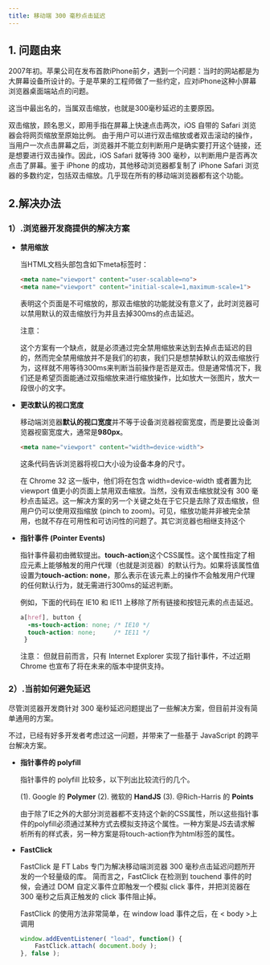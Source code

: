 ```yaml
---
title: 移动端 300 毫秒点击延迟
---
```


## 1. **问题由来**

2007年初。苹果公司在发布首款iPhone前夕，遇到一个问题：当时的网站都是为大屏幕设备所设计的。于是苹果的工程师做了一些约定，应对iPhone这种小屏幕浏览器桌面端站点的问题。

这当中最出名的，当属双击缩放，也就是300毫秒延迟的主要原因。

双击缩放，顾名思义，即用手指在屏幕上快速点击两次，iOS 自带的 Safari 浏览器会将网页缩放至原始比例。 由于用户可以进行双击缩放或者双击滚动的操作，当用户一次点击屏幕之后，浏览器并不能立刻判断用户是确实要打开这个链接，还是想要进行双击操作。因此，iOS Safari 就等待 300 毫秒，以判断用户是否再次点击了屏幕。鉴于 iPhone 的成功，其他移动浏览器都复制了 iPhone Safari 浏览器的多数约定，包括双击缩放。几乎现在所有的移动端浏览器都有这个功能。

## 2.**解决办法**

### 1）.浏览器开发商提供的解决方案

*  **禁用缩放**

   当HTML文档头部包含如下meta标签时：
    ```html
	<meta name="viewport" content="user-scalable=no">
	<meta name="viewport" content="initial-scale=1,maximum-scale=1">
	```
	表明这个页面是不可缩放的，那双击缩放的功能就没有意义了，此时浏览器可以禁用默认的双击缩放行为并且去掉300ms的点击延迟。
	
	注意：
	
	这个方案有一个缺点，就是必须通过完全禁用缩放来达到去掉点击延迟的目的，然而完全禁用缩放并不是我们的初衷，我们只是想禁掉默认的双击缩放行为，这样就不用等待300ms来判断当前操作是否是双击。但是通常情况下，我们还是希望页面能通过双指缩放来进行缩放操作，比如放大一张图片，放大一段很小的文字。

* **更改默认的视口宽度**

	移动端浏览器**默认的视口宽度**并不等于设备浏览器视窗宽度，而是要比设备浏览器视窗宽度大，通常是**980px**。
   ```html
   <meta name="viewport" content="width=device-width">
   ```
   这条代码告诉浏览器将视口大小设为设备本身的尺寸。
   
   在 Chrome 32 这一版中，他们将在包含 width=device-width 或者置为比 viewport 值更小的页面上禁用双击缩放。当然，没有双击缩放就没有 300 毫秒点击延迟。这一解决方案的另一个关键之处在于它只是去除了双击缩放，但用户仍可以使用双指缩放 (pinch to zoom)。可见，缩放功能并非被完全禁用，也就不存在可用性和可访问性的问题了。其它浏览器也相继支持这个
   
* **指针事件 (Pointer Events)**

  指针事件最初由微软提出。**touch-action**这个CSS属性。这个属性指定了相应元素上能够触发的用户代理（也就是浏览器）的默认行为。如果将该属性值设置为**touch-action: none**，那么表示在该元素上的操作不会触发用户代理的任何默认行为，就无需进行300ms的延迟判断。
  
  例如，下面的代码在 IE10 和 IE11 上移除了所有链接和按钮元素的点击延迟。
  ```css
  a[href], button {
    -ms-touch-action: none; /* IE10 */
    touch-action: none;     /* IE11 */
   }
  ```
  
  注意： 但就目前而言，只有 Internet Explorer 实现了指针事件，不过近期 Chrome 也宣布了将在未来的版本中提供支持。
  
### 2）.当前如何避免延迟

尽管浏览器开发商针对 300 毫秒延迟问题提出了一些解决方案，但目前并没有简单通用的方案。

不过，已经有好多开发者考虑过这一问题，并带来了一些基于 JavaScript 的跨平台解决方案。

* **指针事件的 polyfill**
 
  指针事件的 polyfill 比较多，以下列出比较流行的几个。
  
  (1). Google 的 **Polymer**
  (2). 微软的  **HandJS**
  (3). @Rich-Harris 的 **Points**
  
  由于除了IE之外的大部分浏览器都不支持这个新的CSS属性，所以这些指针事件的polyfill必须通过某种方式去模拟支持这个属性。一种方案是JS去请求解析所有的样式表，另一种方案是将touch-action作为html标签的属性。
 
 * **FastClick**
 
    FastClick 是 FT Labs 专门为解决移动端浏览器 300 毫秒点击延迟问题所开发的一个轻量级的库。
	简而言之，FastClick 在检测到 touchend 事件的时候，会通过 DOM 自定义事件立即触发一个模拟 click 事件，并把浏览器在 300 毫秒之后真正触发的 click 事件阻止掉。
	
	FastClick 的使用方法非常简单，在 window load 事件之后，在 < body >上调用 
	
	```js
	window.addEventListener( "load", function() {
		FastClick.attach( document.body );
	}, false );
	```
	